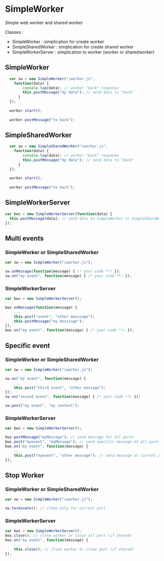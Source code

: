 # SimpleWorker
Simple web worker and shared worker

Classes :
- SimpleWorker : simplication for create worker
- SimpleSharedWorker : simplication for create shared worker
- SimpleWorkerServer : simplication to worker (worker or sharedworker)

## SimpleWorker
``` javascript
  var sw = new SimpleWorker("/worker.js",
    function(data) {
        console.log(data); // worker "back" response
        this.postMessage("my data"); // send data to "back"
      }
  });
  
  worker.start();
  
  worker.postMessage("to back");
```

## SimpleSharedWorker
``` javascript
  var sw = new SimpleSharedWorker("/worker.js",
    function(data) {
        console.log(data); // worker "back" response
        this.postMessage("my data"); // send data to "back"
      }
  });
  
  worker.start();
  
  worker.postMessage("to back");
```

## SimpleWorkerServer
``` javascript
var bws = new SimpleWorkerServer(function(data) {
  this.postMessage(data); // send data to SimpleWorker or SimpleShareWorker (Front)
});

```


## Multi events

### SimpleWorker or SimpleSharedWorker

``` javascript
var sw = new SimpleWorker("/worker.js");

sw.onMessage(function(message) { /* your code **/ });
sw.on("my event", function(message) { /* your code **/ });
```

### SimpleWorkerServer

``` javascript
var bws = new SimpleWorkerServer();

bws.onMessage(function(message) { 
    ...
    this.post("event", "other messsage");
    this.postMessage("my messsage");
});
bws.on("my event", function(message) { /* your code **/ });
```

## Specific event

### SimpleWorker or SimpleSharedWorker
``` javascript
var sw = new SimpleWorker("/worker.js");

sw.on("my event", function(message) { 
    ... 
    this.post("third event", "other message");
});
sw.on("second event", function(message) { /* your code **/ });

sw.post("my event", "my content");
```


### SimpleWorkerServer
``` javascript
var bws = new SimpleWorkerServer();

bws.postMessage("myMessage"); // send message for all ports
bws.post("myevent", "myMessage"); // send specific message at all ports
bws.on("my event", function(message) { 
    ...
    this.post("myevent", "other message"); // send message at current port only
});
```


## Stop Worker 

### SimpleWorker or SimpleSharedWorker
``` javascript
var sw = new SimpleWorker("/worker.js");

sw.terminate(); // close only for current port
```

### SimpleWorkerServer
``` javascript
var bws = new SimpleWorkerServer();
bws.close(); // close worker or close all port (if shared)
bws.on("my event", function(message) { 
    ...
    this.close(); // close worker or close port (if shared)
});
```